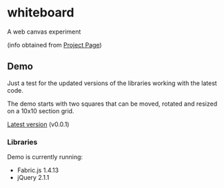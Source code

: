 whiteboard
==========
A web canvas experiment

(info obtained from [Project Page](http://andrecosta.github.io/whiteboard))

## Demo

Just a test for the updated versions of the libraries working with the latest code.

The demo starts with two squares that can be moved, rotated and resized on a 10x10 section grid.

[Latest version](http://andrecosta.github.io/whiteboard/demo/index.html) (v0.0.1)

### Libraries

Demo is currently running:

* Fabric.js 1.4.13
* jQuery 2.1.1
